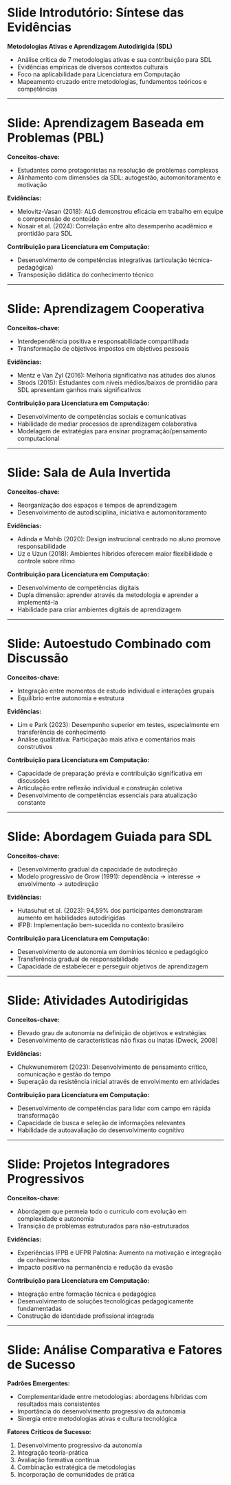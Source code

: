 # Slide Introdutório: Síntese das Evidências

**Metodologias Ativas e Aprendizagem Autodirigida (SDL)**

- Análise crítica de 7 metodologias ativas e sua contribuição para SDL
- Evidências empíricas de diversos contextos culturais
- Foco na aplicabilidade para Licenciatura em Computação
- Mapeamento cruzado entre metodologias, fundamentos teóricos e competências

---

# Slide: Aprendizagem Baseada em Problemas (PBL)

**Conceitos-chave:**

- Estudantes como protagonistas na resolução de problemas complexos
- Alinhamento com dimensões da SDL: autogestão, automonitoramento e motivação

**Evidências:**

- Melovitz-Vasan (2018): ALG demonstrou eficácia em trabalho em equipe e compreensão de conteúdo
- Nosair et al. (2024): Correlação entre alto desempenho acadêmico e prontidão para SDL

**Contribuição para Licenciatura em Computação:**

- Desenvolvimento de competências integrativas (articulação técnica-pedagógica)
- Transposição didática do conhecimento técnico

---

# Slide: Aprendizagem Cooperativa

**Conceitos-chave:**

- Interdependência positiva e responsabilidade compartilhada
- Transformação de objetivos impostos em objetivos pessoais

**Evidências:**

- Mentz e Van Zyl (2016): Melhoria significativa nas atitudes dos alunos
- Strods (2015): Estudantes com níveis médios/baixos de prontidão para SDL apresentam ganhos mais significativos

**Contribuição para Licenciatura em Computação:**

- Desenvolvimento de competências sociais e comunicativas
- Habilidade de mediar processos de aprendizagem colaborativa
- Modelagem de estratégias para ensinar programação/pensamento computacional

---

# Slide: Sala de Aula Invertida

**Conceitos-chave:**

- Reorganização dos espaços e tempos de aprendizagem
- Desenvolvimento de autodisciplina, iniciativa e automonitoramento

**Evidências:**

- Adinda e Mohib (2020): Design instrucional centrado no aluno promove responsabilidade
- Uz e Uzun (2018): Ambientes híbridos oferecem maior flexibilidade e controle sobre ritmo

**Contribuição para Licenciatura em Computação:**

- Desenvolvimento de competências digitais
- Dupla dimensão: aprender através da metodologia e aprender a implementá-la
- Habilidade para criar ambientes digitais de aprendizagem

---

# Slide: Autoestudo Combinado com Discussão

**Conceitos-chave:**

- Integração entre momentos de estudo individual e interações grupais
- Equilíbrio entre autonomia e estrutura

**Evidências:**

- Lim e Park (2023): Desempenho superior em testes, especialmente em transferência de conhecimento
- Análise qualitativa: Participação mais ativa e comentários mais construtivos

**Contribuição para Licenciatura em Computação:**

- Capacidade de preparação prévia e contribuição significativa em discussões
- Articulação entre reflexão individual e construção coletiva
- Desenvolvimento de competências essenciais para atualização constante

---

# Slide: Abordagem Guiada para SDL

**Conceitos-chave:**

- Desenvolvimento gradual da capacidade de autodireção
- Modelo progressivo de Grow (1991): dependência → interesse → envolvimento → autodireção

**Evidências:**

- Hutasuhut et al. (2023): 94,59% dos participantes demonstraram aumento em habilidades autodirigidas
- IFPB: Implementação bem-sucedida no contexto brasileiro

**Contribuição para Licenciatura em Computação:**

- Desenvolvimento de autonomia em domínios técnico e pedagógico
- Transferência gradual de responsabilidade
- Capacidade de estabelecer e perseguir objetivos de aprendizagem

---

# Slide: Atividades Autodirigidas

**Conceitos-chave:**

- Elevado grau de autonomia na definição de objetivos e estratégias
- Desenvolvimento de características não fixas ou inatas (Dweck, 2008)

**Evidências:**

- Chukwunemerem (2023): Desenvolvimento de pensamento crítico, comunicação e gestão do tempo
- Superação da resistência inicial através de envolvimento em atividades

**Contribuição para Licenciatura em Computação:**

- Desenvolvimento de competências para lidar com campo em rápida transformação
- Capacidade de busca e seleção de informações relevantes
- Habilidade de autoavaliação do desenvolvimento cognitivo

---

# Slide: Projetos Integradores Progressivos

**Conceitos-chave:**

- Abordagem que permeia todo o currículo com evolução em complexidade e autonomia
- Transição de problemas estruturados para não-estruturados

**Evidências:**

- Experiências IFPB e UFPR Palotina: Aumento na motivação e integração de conhecimentos
- Impacto positivo na permanência e redução da evasão

**Contribuição para Licenciatura em Computação:**

- Integração entre formação técnica e pedagógica
- Desenvolvimento de soluções tecnológicas pedagogicamente fundamentadas
- Construção de identidade profissional integrada

---

# Slide: Análise Comparativa e Fatores de Sucesso

**Padrões Emergentes:**

- Complementaridade entre metodologias: abordagens híbridas com resultados mais consistentes
- Importância do desenvolvimento progressivo da autonomia
- Sinergia entre metodologias ativas e cultura tecnológica

**Fatores Críticos de Sucesso:**

1. Desenvolvimento progressivo da autonomia
2. Integração teoria-prática
3. Avaliação formativa contínua
4. Combinação estratégica de metodologias
5. Incorporação de comunidades de prática
